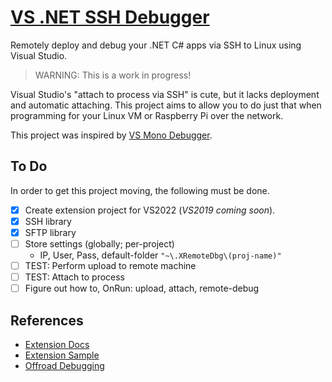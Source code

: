 # [VS .NET SSH Debugger](https://github.com/SuessLabs/RemoteDebug.git)

Remotely deploy and debug your .NET C# apps via SSH to Linux using Visual Studio.

> WARNING: This is a work in progress!

Visual Studio's "attach to process via SSH" is cute, but it lacks deployment and automatic attaching. This project aims to allow you to do just that when programming for your Linux VM or Raspberry Pi over the network.

This project was inspired by [VS Mono Debugger](https://github.com/GordianDotNet/VSMonoDebugger).

## To Do

In order to get this project moving, the following must be done.

* [X] Create extension project for VS2022 (_VS2019 coming soon_).
* [X] SSH library
* [X] SFTP library
* [ ] Store settings (globally; per-project)
  * IP, User, Pass, default-folder `"~\.XRemoteDbg\(proj-name)"`
* [ ] TEST: Perform upload to remote machine
* [ ] TEST: Attach to process
* [ ] Figure out how to, OnRun: upload, attach, remote-debug

## References

* [Extension Docs](https://docs.microsoft.com/en-us/visualstudio/extensibility/creating-a-settings-category?view=vs-2022)
* [Extension Sample](https://github.com/microsoft/VSSDK-Extensibility-Samples/tree/master/Options)
* [Offroad Debugging](https://github.com/Microsoft/MIEngine/wiki/Offroad-Debugging-of-.NET-Core-on-Linux---OSX-from-Visual-Studio)